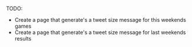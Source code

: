 TODO:
- Create a page that generate's a tweet size message for this weekends games
- Create a page that generate's a tweet size message for last weekends results
